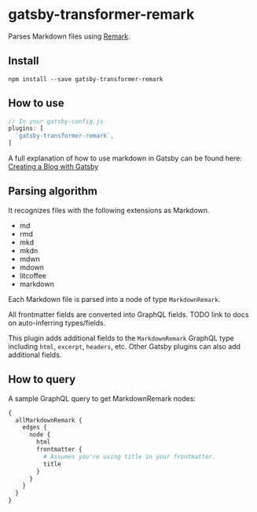 # gatsby-transformer-remark

Parses Markdown files using [Remark](http://remark.js.org/).

## Install

`npm install --save gatsby-transformer-remark`

## How to use

```javascript
// In your gatsby-config.js
plugins: [
  `gatsby-transformer-remark`,
]
```

A full explanation of how to use markdown in Gatsby can be found here: [Creating a Blog with Gatsby](https://www.gatsbyjs.org/blog/2017-07-19-creating-a-blog-with-gatsby/)

## Parsing algorithm

It recognizes files with the following extensions as Markdown.

* md
* rmd
* mkd
* mkdn
* mdwn
* mdown
* litcoffee
* markdown

Each Markdown file is parsed into a node of type `MarkdownRemark`.

All frontmatter fields are converted into GraphQL fields. TODO link to
docs on auto-inferring types/fields.

This plugin adds additional fields to the `MarkdownRemark`
GraphQL type including `html`, `excerpt`, `headers`, etc. Other Gatsby
plugins can also add additional fields.

## How to query

A sample GraphQL query to get MarkdownRemark nodes:

```graphql
{
  allMarkdownRemark {
    edges {
      node {
        html
        frontmatter {
          # Assumes you're using title in your frontmatter.
          title
        }
      }
    }
  }
}
```
